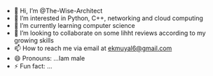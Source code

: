 - 👋 Hi, I’m @The-Wise-Architect
- 👀 I’m interested in Python, C++, networking and cloud computing 
- 🌱 I’m currently learning computer science 
- 💞️ I’m looking to collaborate on some lihht reviews according to my growing skills 
- 📫 How to reach me via email at ekmuyal6@gmail.com
- 😄 Pronouns: ...Iam male 
- ⚡ Fun fact: ...

<!---
The-Wise-Architect/The-Wise-Architect is a ✨ special ✨ repository because its `README.md` (this file) appears on your GitHub profile.
You can click the Preview link to take a look at your changes.
--->
